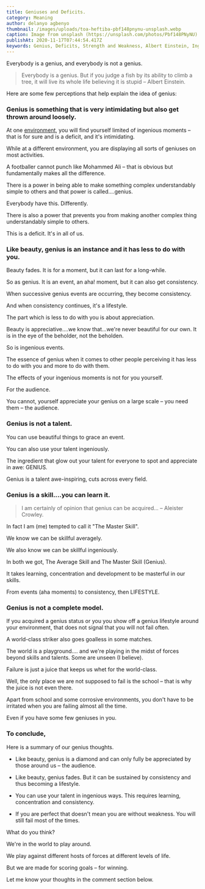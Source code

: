 ```yaml
---
title: Geniuses and Deficits.
category: Meaning
author: delanyo agbenyo
thumbnail: /images/uploads/toa-heftiba-pbf148pnynu-unsplash.webp
caption: Image from unsplash (https://unsplash.com/photos/Pbf148PNyNU)
publishAt: 2020-11-17T07:44:54.417Z
keywords: Genius, Deficits, Strength and Weakness, Albert Einstein, Ingenious and Beauty.
---
```

Everybody is a genius, and everybody is not a genius.

> Everybody is a genius. But if you judge a fish by its ability to climb a tree, it will live its whole life believing it is stupid – Albert Einstein.

Here are some few perceptions that help explain the idea of genius:

### Genius is something that is very intimidating but also get thrown around loosely.

At one [environment](https://www.griotdigest.com/blogs/resilience/2020/11/roles-of-conditional-environment), you will find yourself limited of ingenious moments – that is for sure and is a deficit, and it's intimidating. 

While at a different environment, you are displaying all sorts of geniuses on most activities.

A footballer cannot punch like Mohammed Ali – that is obvious but fundamentally makes all the difference.

There is a power in being able to make something complex understandably simple to others and that power is called....genius.

Everybody have this. Differently.

There is also a power that prevents you from making another complex thing understandably simple to others.

This is a deficit. It's in all of us.

### Like beauty, genius is an instance and it has less to do with you.

Beauty fades. It is for a moment, but it can last for a long-while.

So as genius. It is an event, an aha! moment, but it can also get consistency.

When successive genius events are occurring, they become consistency.

And when consistency continues, it's a lifestyle.

The part which is less to do with you is about appreciation.

Beauty is appreciative....we know that...we're never beautiful for our own. It is in the eye of the beholder, not the beholden.

So is  ingenious events.

The essence of genius when it comes to other people perceiving it has less to do with you and more to do with them.

The effects of your ingenious moments is not for you yourself.

For the audience.

You cannot, yourself appreciate your genius on a large scale – you need them – the audience.

### Genius is not a talent.

You can use beautiful things to grace an event.

You can also use your talent ingeniously.

The ingredient that glow out your talent for everyone to spot and appreciate in awe: GENIUS.

Genius is a talent awe-inspiring, cuts across every field.

### Genius is a skill....you can learn it.

> I am certainly of opinion that genius can be acquired... – Aleister Crowley.

In fact I am (me) tempted to call it "The Master Skill". 

We know we can be skillful averagely.

We also know we can be skillful ingeniously.

In both we got, The Average Skill and The Master Skill (Genius).

It takes learning, concentration and development to be masterful in our skills.

From events (aha moments) to consistency, then LIFESTYLE.

### Genius is not a complete model.

If you acquired a genius status or you you show off a genius lifestyle around your environment, that does not signal that you will not fail often.

A world-class striker also goes goalless in some matches.

The world is a playground.... and we're playing in the midst of forces beyond skills and talents. Some are unseen (I believe).

Failure is just a juice that keeps us whet for the world-class.

Well, the only place we are not supposed to fail is the school – that is why the juice is not even there. 

Apart from school and some corrosive environments, you don't have to be irritated when you are failing almost all the time.

Even if you have some few geniuses in you.

### To conclude,

Here is a summary of our genius thoughts.

- Like beauty, genius is a diamond and can only fully be appreciated by those around us – the audience.

-  Like beauty, genius fades. But it can be sustained by consistency and thus becoming a lifestyle.

- You can use your talent in ingenious ways. This requires learning, concentration and consistency.

- If you are perfect that doesn't mean you are without weakness. You will still fail most of the times.


What do you think?

We're in the world to play around.

We play against different hosts of forces at different levels of life.

But we are made for scoring goals – for winning.

Let me know your thoughts in the comment section below.
